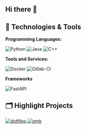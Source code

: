 ## Hi there 👋

## 🔧 Technologies & Tools

**Programming Languages:**

![Python](https://img.shields.io/badge/Code-Python-informational?style=flat&logo=python&logoColor=white&color=6aa6f8)
![Java](https://img.shields.io/badge/Code-Java-informational?style=flat&logo=java&logoColor=white&color=6aa6f8)
![C++](https://img.shields.io/badge/Code-C++-informational?style=flat&logo=c++&logoColor=white&color=6aa6f8)

**Tools and Services:**

![Docker](https://img.shields.io/badge/Tools-Docker-informational?style=flat&logo=docker&logoColor=white&color=6aa6f8)
![Gitlab-CI](https://img.shields.io/badge/Tools-gitlabci-informational?style=flat&logo=github&logoColor=white&color=FC6D26)


**Frameworks**

![FastAPI](https://img.shields.io/badge/Tools-fastapi-informational?style=flat&logo=fastapi&logoColor=white&color=6aa6f8)


## 🗂️ Highlight Projects

<a href="https://github.com/smierx/dotfiles">
  <img align="center" src="https://github-readme-stats.vercel.app/api/pin/?username=smierx&repo=dotfiles&show_icons=true&line_height=27&title_color=6aa6f8&text_color=8a919a&icon_color=6aa6f8&bg_color=22272e" alt="dotfiles" />
</a>

<a href="https://github.com/smierx/qmk_firmware">
  <img align="center" src="https://github-readme-stats.vercel.app/api/pin/?username=smierx&repo=qmk_firmware&show_icons=true&line_height=27&title_color=6aa6f8&text_color=8a919a&icon_color=6aa6f8&bg_color=22272e" alt="qmk" />
</a>
